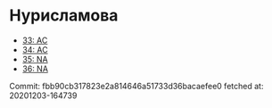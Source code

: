 # Нурисламова
- [33: AC](33.md)
- [34: AC](34.md)
- [35: NA](35.md)
- [36: NA](36.md)

Commit: fbb90cb317823e2a814646a51733d36bacaefee0
 fetched at: 20201203-164739
